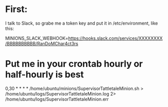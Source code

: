 # First:
I talk to Slack, so grabe me a token key and put it in /etc/environment, like this:  

MINIONS_SLACK_WEBHOOK=https://hooks.slack.com/services/XXXXXXXX/BBBBBBBBBB/RanDoMChar4ct3rs


# Put me in your crontab hourly or half-hourly is best

0,30 * * * * /home/ubuntu/minions/SupervisorTattletaleMinion.sh > /home/ubuntu/logs/SupervisorTattletaleMinion.log 2> /home/ubuntu/logs/SupervisorTattletaleMinion.err
